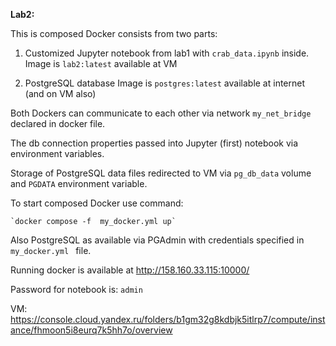**Lab2:**

This  is  composed  Docker consists from two parts: 
1. Customized  Jupyter notebook  from lab1 with  `crab_data.ipynb` inside.
   Image is  `lab2:latest`  available  at  VM
   
2. PostgreSQL database 
   Image  is `postgres:latest` available  at  internet (and  on VM also)


Both Dockers can  communicate to each  other  via  network  `my_net_bridge` declared  in docker  file.

The db connection properties passed  into Jupyter (first)  notebook via  environment  variables. 

Storage  of  PostgreSQL data files  redirected  to VM via  `pg_db_data` volume and  `PGDATA` environment  variable.

To start composed  Docker use command: 

  	`docker compose -f  my_docker.yml up`

Also PostgreSQL  as  available  via  PGAdmin with  credentials  specified  in `my_docker.yml ` file.

Running docker is available  at  http://158.160.33.115:10000/

Password  for  notebook is: `admin`

VM: https://console.cloud.yandex.ru/folders/b1gm32g8kdbjk5itlrp7/compute/instance/fhmoon5i8eurq7k5hh7o/overview


